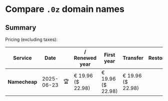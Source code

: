 # Compare `.0z` domain names

## Summary

Pricing (excluding taxes):

| Service | Date |  | / Renewed year | First year | Transfer | Restoration |
|--|--|--|--|--|--|--|
| **Namecheap** | 2025-06-23 | 🏆 | € 19.96<br>($ 22.98) | € 19.96<br>($ 22.98) | € 19.96<br>($ 22.98) |  |
